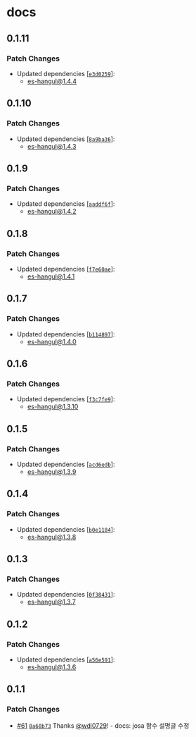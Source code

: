 # docs

## 0.1.11

### Patch Changes

- Updated dependencies [[`e3d0259`](https://github.com/toss/es-hangul/commit/e3d0259561a0e14df13e1aea31ecc3c5c8253150)]:
  - es-hangul@1.4.4

## 0.1.10

### Patch Changes

- Updated dependencies [[`8a9ba36`](https://github.com/toss/es-hangul/commit/8a9ba364aa5debae204028b4b1cf1b2568575c0e)]:
  - es-hangul@1.4.3

## 0.1.9

### Patch Changes

- Updated dependencies [[`aaddf6f`](https://github.com/toss/es-hangul/commit/aaddf6f91a9c82a939cf333d29cdd875b358e8cd)]:
  - es-hangul@1.4.2

## 0.1.8

### Patch Changes

- Updated dependencies [[`f7e60ae`](https://github.com/toss/es-hangul/commit/f7e60aeca9f315ac1e34eba0a1f8a82f55d79956)]:
  - es-hangul@1.4.1

## 0.1.7

### Patch Changes

- Updated dependencies [[`b114897`](https://github.com/toss/es-hangul/commit/b1148973e6c2b640ce528fc8ba4b8e2e034b90de)]:
  - es-hangul@1.4.0

## 0.1.6

### Patch Changes

- Updated dependencies [[`f3c7fe9`](https://github.com/toss/es-hangul/commit/f3c7fe9f73138b932af817b8ac925d54c3283151)]:
  - es-hangul@1.3.10

## 0.1.5

### Patch Changes

- Updated dependencies [[`acd6edb`](https://github.com/toss/es-hangul/commit/acd6edb1d8aadced517f6b57a49c01152ff19d0a)]:
  - es-hangul@1.3.9

## 0.1.4

### Patch Changes

- Updated dependencies [[`b0e1184`](https://github.com/toss/es-hangul/commit/b0e1184204be0cb9f3c13937888c83c8a94e7ca6)]:
  - es-hangul@1.3.8

## 0.1.3

### Patch Changes

- Updated dependencies [[`0f38431`](https://github.com/toss/es-hangul/commit/0f38431ee611cb89c7e121fd02ab34f749a0c386)]:
  - es-hangul@1.3.7

## 0.1.2

### Patch Changes

- Updated dependencies [[`a56e591`](https://github.com/toss/es-hangul/commit/a56e5913bec1e0bb6d1462192ee01d14a00449d5)]:
  - es-hangul@1.3.6

## 0.1.1

### Patch Changes

- [#61](https://github.com/toss/es-hangul/pull/61) [`8a68b73`](https://github.com/toss/es-hangul/commit/8a68b739c4fc9d3762b711a39fe5a7820e34d13e) Thanks [@wdj0729](https://github.com/wdj0729)! - docs: josa 함수 설명글 수정
